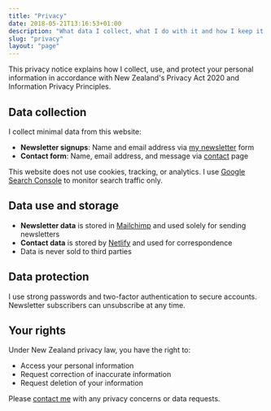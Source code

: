 ```yaml
---
title: "Privacy"
date: 2018-05-21T13:16:53+01:00
description: "What data I collect, what I do with it and how I keep it safe."
slug: "privacy"
layout: "page"
---
```


This privacy notice explains how I collect, use, and protect your personal information in accordance with New Zealand's Privacy Act 2020 and Information Privacy Principles.

## Data collection

I collect minimal data from this website:
- **Newsletter signups**: Name and email address via [my newsletter](/newsletter/) form
- **Contact form**: Name, email address, and message via [contact](/contact/) page

This website does not use cookies, tracking, or analytics. I use [Google Search Console](https://search.google.com/search-console/) to monitor search traffic only.

## Data use and storage

- **Newsletter data** is stored in [Mailchimp](https://mailchimp.com/) and used solely for sending newsletters
- **Contact data** is stored by [Netlify](https://www.netlify.com/) and used for correspondence
- Data is never sold to third parties

## Data protection

I use strong passwords and two-factor authentication to secure accounts. Newsletter subscribers can unsubscribe at any time.

## Your rights

Under New Zealand privacy law, you have the right to:
- Access your personal information
- Request correction of inaccurate information  
- Request deletion of your information

Please [contact me](/contact/) with any privacy concerns or data requests.
